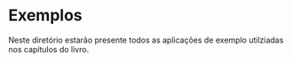 # Exemplos

Neste diretório estarão presente todos as aplicações de exemplo utilziadas nos capítulos do livro.
